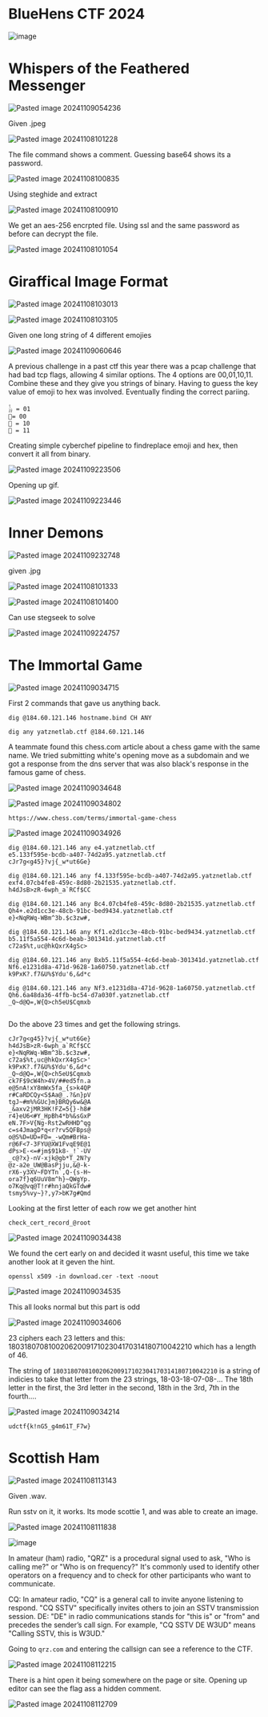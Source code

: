 # BlueHens CTF 2024

![image](https://github.com/user-attachments/assets/fd70ea30-dbdd-483a-a692-650c4ea71267)


# Whispers of the Feathered Messenger

![Pasted image 20241109054236](https://github.com/user-attachments/assets/8f808a02-e29a-4a9c-a279-63a5faf66737)

Given .jpeg

![Pasted image 20241108101228](https://github.com/user-attachments/assets/fc3b7944-bad3-4baa-acfb-c84d200dc398)

The file command shows a comment. Guessing base64 shows its a password.

![Pasted image 20241108100835](https://github.com/user-attachments/assets/57204392-cc39-4eee-a362-d6a9c5ee4e8d)

Using steghide and extract

![Pasted image 20241108100910](https://github.com/user-attachments/assets/d15c1fcc-a046-444c-8451-c87f4e11c1b2)

We get an aes-256 encrpted file. Using ssl and the same password as before can decrypt the file.

![Pasted image 20241108101054](https://github.com/user-attachments/assets/d7ad5cf2-bcd1-4d8c-9e17-b95057dcc35f)


# Giraffical Image Format


![Pasted image 20241108103013](https://github.com/user-attachments/assets/dc0a891e-8833-4e86-97cf-c97cf56d60b2)


![Pasted image 20241108103105](https://github.com/user-attachments/assets/b8849ad8-aa99-458b-a82a-934022325970)

Given one long string of 4 different emojies


![Pasted image 20241109060646](https://github.com/user-attachments/assets/d1d161c6-e2e7-4709-adc5-fd49dd7acaef)

A previous challenge in a past ctf this year there was a pcap challenge that had bad tcp flags, allowing 4 similar options. The 4 options are 00,01,10,11. 
Combine these and they give you strings of binary. Having to guess the key value of emoji to hex was involved. Eventually finding the correct pariing.


```
𓃱 = 01
🦒= 00
🐪 = 10
🐫 = 11
```

Creating simple cyberchef pipeline to findreplace emoji and hex, then convert it all from binary.

![Pasted image 20241109223506](https://github.com/user-attachments/assets/fb2de0f7-7878-4772-b2e4-3031fb3ae96b)

Opening up gif.

![Pasted image 20241109223446](https://github.com/user-attachments/assets/2b6c7ca1-76c5-477c-8594-fa8ff1798e10)


# Inner Demons


![Pasted image 20241109232748](https://github.com/user-attachments/assets/fcbe5988-fc07-49e2-9294-f6d7ed648c5a)

given .jpg


![Pasted image 20241108101333](https://github.com/user-attachments/assets/cb82a095-ea64-404d-95d0-b9fc7f75c02f)


![Pasted image 20241108101400](https://github.com/user-attachments/assets/2993a343-2f20-498c-9ed8-ca888f45675d)


Can use stegseek to solve


![Pasted image 20241109224757](https://github.com/user-attachments/assets/7517c4d5-0655-4795-932c-b9feb46024b3)

# The Immortal Game


![Pasted image 20241109034715](https://github.com/user-attachments/assets/f63e4602-2eb6-4db6-99ba-b0b75d2a67d1)

First 2 commands that gave us anything back.

```
dig @184.60.121.146 hostname.bind CH ANY
```
```
dig any yatznetlab.ctf @184.60.121.146
```

A teammate found this chess.com article about a chess game with the same name. We tried submitting white's opening move as a subdomain
and we got a response from the dns server that was also black's response in the famous game of chess. 


![Pasted image 20241109034648](https://github.com/user-attachments/assets/34ed49f9-b9ac-49d9-bf1b-86405b68db59)



![Pasted image 20241109034802](https://github.com/user-attachments/assets/448b65b6-c945-44f7-b4fd-ce4783bb3313)



`https://www.chess.com/terms/immortal-game-chess`


![Pasted image 20241109034926](https://github.com/user-attachments/assets/ac57a242-e5fb-4e8c-a5de-307854505193)


```
dig @184.60.121.146 any e4.yatznetlab.ctf
e5.133f595e-bcdb-a407-74d2a95.yatznetlab.ctf
cJr7g<g45}?vj{_w*ut6Ge}

dig @184.60.121.146 any f4.133f595e-bcdb-a407-74d2a95.yatznetlab.ctf
exf4.07cb4fe8-459c-8d80-2b21535.yatznetlab.ctf.
h4dJsB>zR-6wph_a`RCf$CC

dig @184.60.121.146 any Bc4.07cb4fe8-459c-8d80-2b21535.yatznetlab.ctf
Qh4+.e2d1cc3e-48cb-91bc-bed9434.yatznetlab.ctf
e}<NqRWq-WBm^3b.$c3zw#,

dig @184.60.121.146 any Kf1.e2d1cc3e-48cb-91bc-bed9434.yatznetlab.ctf
b5.11f5a554-4c6d-beab-301341d.yatznetlab.ctf
c72a$%t,uc@hkQxrX4gSc>

dig @184.60.121.146 any Bxb5.11f5a554-4c6d-beab-301341d.yatznetlab.ctf
Nf6.e1231d8a-471d-9628-1a60750.yatznetlab.ctf
k9PxK?.f7&U%$Ydu'6,&d*c

dig @184.60.121.146 any Nf3.e1231d8a-471d-9628-1a60750.yatznetlab.ctf
Qh6.6a48da36-4ffb-bc54-d7a030f.yatznetlab.ctf
_Q~d@Q=,W{Q>ch5eU$Cqmxb


```

Do the above 23 times and get the following strings.
```
cJr7g<g45}?vj{_w*ut6Ge}
h4dJsB>zR-6wph_a`RCf$CC
e}<NqRWq-WBm^3b.$c3zw#,
c72a$%t,uc@hkQxrX4gSc>'
k9PxK?.f7&U%$Ydu'6,&d*c
_Q~d@Q=,W{Q>ch5eU$Cqmxb
ck7F$9cW4h>4V/##ed5fn.a
e@5nA!xY8mWx5fa_{s>k4QP
r#CaRDCQy<S$Aa@_.?&n}pV
tgJ~#m%%GUc}m}BRQy6w&@A
_&axv2jMR3HK!FZ=5{}-h8#
r4}eU6<#Y_HpBh4*b%&sGxP
eN.7F>V{Ng-Rst2wRHHD^qg
c=s4JmagD*q<r?rv5QFBps@
o@S%D=UD=FD=_-wQm#BrHa-
r@6F<7-3FYU@XW1FvqE9E@1
dPs>E-<=#jm$91k8-_!`-UV
_c@?x}-nV-xjk@gb*T_2N?y
@z-a2e_UW@BasPjju,&@-k-
rX6-y3XV~FDYTn`,Q-{s-H~
ora7f}q6UuV8m^h}~QWgYp.
o7Kq@vq@T!r#hnjaQkGTdw#
tsmy5%vy~}?,y7>bK7g#Qmd
```

Looking at the first letter of each row we get another hint

`check_cert_record_@root`


![Pasted image 20241109034438](https://github.com/user-attachments/assets/b798abc9-14c5-4541-a0af-61ed2dafd5b0)

We found the cert early on and decided it wasnt useful, this time we take another look at it geven the hint. 

`openssl x509 -in download.cer -text -noout`


![Pasted image 20241109034535](https://github.com/user-attachments/assets/bbff1fc3-f672-40d3-b31f-c4be28e623b9)

This all looks normal but this part is odd

![Pasted image 20241109034606](https://github.com/user-attachments/assets/f4ab802c-5c3b-444d-ad42-7211bd4cc49c)


23 ciphers each 23 letters and this: 1803180708100206200917102304170314180710042210 which has a length of 46.

The string of `1803180708100206200917102304170314180710042210` is a string of indicies to take that letter from the 23 strings,
18-03-18-07-08-... The 18th letter in the first, the 3rd letter in the second, 18th in the 3rd, 7th in the fourth....

![Pasted image 20241109034214](https://github.com/user-attachments/assets/0e628f93-5bc1-4b2b-bb64-fd5dc7c4e03a)



`udctf{k!nG5_g4m61T_F7w}`


# Scottish Ham

![Pasted image 20241108113143](https://github.com/user-attachments/assets/b3c6f80e-0917-4bea-bb62-42a6d4507c43)


Given .wav.

Run sstv on it, it works. Its mode scottie 1, and was able to create an image.

![Pasted image 20241108111838](https://github.com/user-attachments/assets/c4398e1f-e058-4c96-90d8-5f07f75aa3b1)


![image](https://github.com/user-attachments/assets/7abe96c6-de3c-492b-98f9-4073c636a968)

In amateur (ham) radio, "QRZ" is a procedural signal used to ask, "Who is calling me?" or "Who is on frequency?" It's commonly used to identify other operators on a frequency and to check for other participants who want to communicate.

CQ: In amateur radio, "CQ" is a general call to invite anyone listening to respond. "CQ SSTV" specifically invites others to join an SSTV transmission session.
DE: "DE" in radio communications stands for "this is" or "from" and precedes the sender’s call sign. For example, "CQ SSTV DE W3UD" means "Calling SSTV, this is W3UD."

Going to `qrz.com` and entering the callsign can see a reference to the CTF.

![Pasted image 20241108112215](https://github.com/user-attachments/assets/b418ab27-713a-42dd-8391-d082137cc409)

There is a hint open it being somewhere on the page or site. Opening up editor can see the flag ass a hidden comment. 

![Pasted image 20241108112709](https://github.com/user-attachments/assets/1d6f54a6-d06c-4f7f-8627-fa0a14dcde43)









